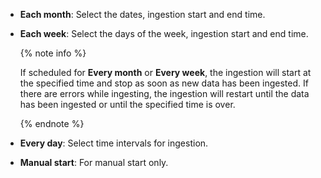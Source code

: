 * **Each month**: Select the dates, ingestion start and end time.
* **Each week**: Select the days of the week, ingestion start and end time.

   {% note info %}

   If scheduled for **Every month** or **Every week**, the ingestion will start at the specified time and stop as soon as new data has been ingested. If there are errors while ingesting, the ingestion will restart until the data has been ingested or until the specified time is over.

   {% endnote %}

* **Every day**: Select time intervals for ingestion.
* **Manual start**: For manual start only.
